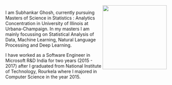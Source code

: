 <img align="right" src="~/_images/Subhankar_Image.jpg" width="200" height="200" >

I am Subhankar Ghosh, currently pursuing Masters of Science in Statistics : Analytics Concentration in University of Illinois at Urbana-Champaign. In my masters I am mainly focussing on Statistical Analysis of Data, Machine Learning, Natural Language Processing and Deep Learning.

I have worked as a Software Engineer in Microsoft R&D India for two years (2015 - 2017) after I graduated from National Institute of Technology, Rourkela where I majored in Computer Science in the year 2015.
